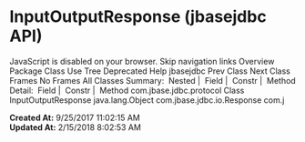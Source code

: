# InputOutputResponse (jbasejdbc   API)

JavaScript is disabled on your browser. Skip navigation links Overview Package Class Use Tree Deprecated Help jbasejdbc Prev Class Next Class Frames No Frames All Classes Summary:  Nested |  Field |  Constr |  Method Detail:  Field |  Constr |  Method com.jbase.jdbc.protocol Class InputOutputResponse java.lang.Object com.jbase.jdbc.io.Response com.j  

**Created At:** 9/25/2017 11:02:15 AM  
**Updated At:** 2/15/2018 8:02:53 AM  

